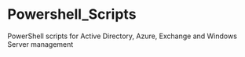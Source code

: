 # Powershell_Scripts
PowerShell scripts for Active Directory, Azure, Exchange and Windows Server management
